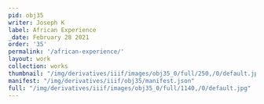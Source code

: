 ```yaml
---
pid: obj35
writer: Joseph K
label: African Experience
_date: February 28 2021
order: '35'
permalink: '/african-experience/'
layout: work
collection: works
thumbnail: "/img/derivatives/iiif/images/obj35_0/full/250,/0/default.jpg"
manifest: "/img/derivatives/iiif/obj35/manifest.json"
full: "/img/derivatives/iiif/images/obj35_0/full/1140,/0/default.jpg"
---
```

